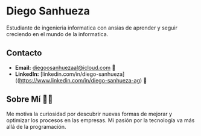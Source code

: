 # Diego Sanhueza

Estudiante de ingenieria informatica con ansias de aprender y seguir creciendo en el mundo de la informatica.

## Contacto

- **Email:** diegoosanhuezaal@icloud.com 📧
- **LinkedIn:** [linkedin.com/in/diego-sanhueza]((https://www.linkedin.com/in/diego-sanhueza-ag) 🔗

## Sobre Mí 🙋‍♂️

Me motiva la curiosidad por descubrir nuevas formas de mejorar y optimizar los procesos en las empresas. Mi pasión por la tecnología va más allá de la programación.
